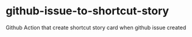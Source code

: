# github-issue-to-shortcut-story
Github Action that create shortcut story card when github issue created
